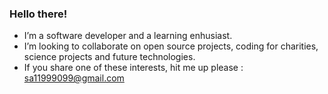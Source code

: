 ### Hello there!
- I’m a software developer and a learning enhusiast.
- I’m looking to collaborate on open source projects, coding for charities, science projects and future technologies.
- If you share one of these interests, hit me up please : sa11999099@gmail.com
